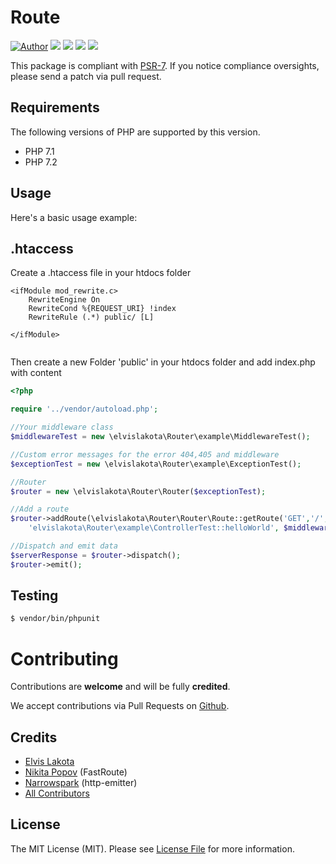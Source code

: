 # Route

[![Author](https://img.shields.io/badge/author-Elvis%20Lakota-blue.svg)](https://instagram.com/lovedevelop)
![](https://img.shields.io/github/issues/elvislakota/route.svg)
![](https://img.shields.io/github/forks/elvislakota/route.svg)
![](https://img.shields.io/github/stars/elvislakota/route.svg)
![](https://img.shields.io/github/license/elvislakota/route.svg)

This package is compliant with [PSR-7]. 
If you notice compliance oversights, please send a patch via pull request.

[PSR-7]: https://github.com/php-fig/fig-standards/blob/master/accepted/PSR-7-http-message.md

## Requirements

The following versions of PHP are supported by this version.

* PHP 7.1
* PHP 7.2

Usage
-----

Here's a basic usage example:

## .htaccess

Create a .htaccess file in your htdocs folder

````
<ifModule mod_rewrite.c>
    RewriteEngine On
    RewriteCond %{REQUEST_URI} !index
    RewriteRule (.*) public/ [L]

</ifModule>


````


Then create a new Folder 'public' in your htdocs folder 
and add index.php with content


```php
<?php

require '../vendor/autoload.php';

//Your middleware class
$middlewareTest = new \elvislakota\Router\example\MiddlewareTest();

//Custom error messages for the error 404,405 and middleware
$exceptionTest = new \elvislakota\Router\example\ExceptionTest();

//Router
$router = new \elvislakota\Router\Router($exceptionTest);

//Add a route
$router->addRoute(\elvislakota\Router\Router\Route::getRoute('GET','/',
    'elvislakota\Router\example\ControllerTest::helloWorld', $middlewareTest));

//Dispatch and emit data
$serverResponse = $router->dispatch();
$router->emit();

```

## Testing

``` bash
$ vendor/bin/phpunit
```

# Contributing

Contributions are **welcome** and will be fully **credited**.

We accept contributions via Pull Requests on [Github](https://github.com/elvislakota/route).

## Credits

- [Elvis Lakota](https://github.com/elvislakota)
- [Nikita Popov](https://github.com/nikic) (FastRoute)
- [Narrowspark](https://github.com/narrowspark/http-emitter) (http-emitter)
- [All Contributors](https://github.com/elvislakota/route/graphs/contributors)


## License

The MIT License (MIT). Please see [License File](https://github.com/elvislakota/route/blob/master/LICENSE.md) for more information.
